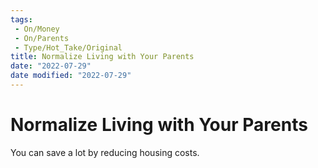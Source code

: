 ```yaml
---
tags:
 - On/Money
 - On/Parents
 - Type/Hot_Take/Original
title: Normalize Living with Your Parents
date: "2022-07-29"
date modified: "2022-07-29"
---
```


# Normalize Living with Your Parents
You can save a lot by reducing housing costs.
